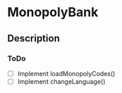 # MonopolyBank

## Description

### ToDo
+ [ ] Implement loadMonopolyCodes()
+ [ ] Implement changeLanguage()